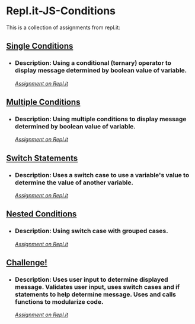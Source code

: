 # Repl.it-JS-Conditions
This is a collection of assignments from repl.it:

## [Single Conditions](https://github.com/TrinityTerry/Repl.it-JS-Conditions/tree/master/single-conditions)
- ### Description: Using a conditional (ternary) operator to display message determined by boolean value of variable. 
    *[Assignment on Repl.it](https://repl.it/@TrinityTerry/Single-Conditions)*

## [Multiple Conditions](https://github.com/TrinityTerry/Repl.it-JS-Conditions/tree/master/multiple-conditions)
- ### Description: Using multiple conditions to display message determined by boolean value of variable. 
    *[Assignment on Repl.it](https://repl.it/@TrinityTerry/Multiple-Conditions)*

## [Switch Statements](https://github.com/TrinityTerry/Repl.it-JS-Conditions/tree/master/switch-statement)
- ### Description: Uses a switch case to use a variable's value to determine the value of another variable. 
    *[Assignment on Repl.it](https://repl.it/@TrinityTerry/Switch-Statement)*

## [Nested Conditions](https://github.com/TrinityTerry/Repl.it-JS-Conditions/tree/master/nested-conditions)
- ### Description: Using switch case with grouped cases. 
    *[Assignment on Repl.it](https://repl.it/@TrinityTerry/Nested-Conditions)*

## [Challenge!](https://github.com/TrinityTerry/Repl.it-JS-Conditions/tree/master/challenge!)
- ### Description: Uses user input to determine displayed message. Validates user input, uses switch cases and if statements to help determine message. Uses and calls functions to modularize code. 
    *[Assignment on Repl.it](https://repl.it/@TrinityTerry/Challenge)*